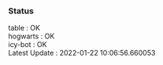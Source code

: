 ### Status


table : OK  
hogwarts : OK  
icy-bot : OK  
Latest Update : 2022-01-22 10:06:56.660053
